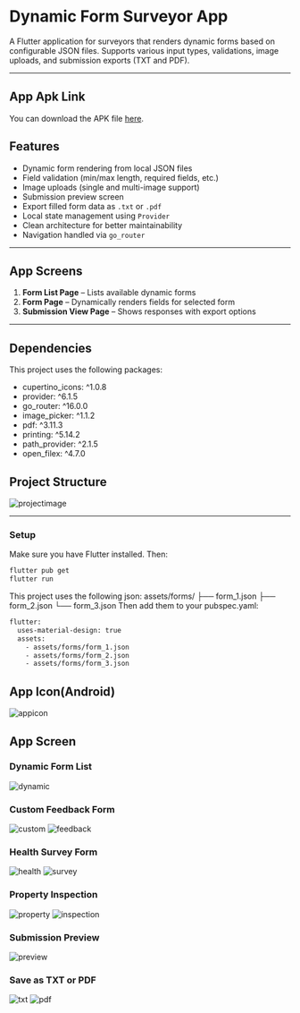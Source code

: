 # Dynamic Form Surveyor App

A Flutter application for surveyors that renders dynamic forms based on configurable JSON files. Supports various input types, validations, image uploads, and submission exports (TXT and PDF).

---

## App Apk Link
You can download the APK file [here](https://drive.google.com/file/d/1PW1-Hu__hBbd_IOioV9lpvpJusnAHp6_/view?usp=sharing).

##  Features

-  Dynamic form rendering from local JSON files
-  Field validation (min/max length, required fields, etc.)
-  Image uploads (single and multi-image support)
-  Submission preview screen
-  Export filled form data as `.txt` or `.pdf`
-  Local state management using `Provider`
-  Clean architecture for better maintainability
-  Navigation handled via `go_router`

---

##  App Screens

1. **Form List Page** – Lists available dynamic forms
2. **Form Page** – Dynamically renders fields for selected form
3. **Submission View Page** – Shows responses with export options

---

## Dependencies
This project uses the following packages:

- cupertino_icons: ^1.0.8
- provider: ^6.1.5
- go_router: ^16.0.0
- image_picker: ^1.1.2
- pdf: ^3.11.3
- printing: ^5.14.2
- path_provider: ^2.1.5
- open_filex: ^4.7.0

##  Project Structure

![projectimage](https://github.com/kazihabiba201/dynamic_form_app/blob/master/assets/image/project_structure.PNG)


---

###  Setup

Make sure you have Flutter installed. Then:

```bash
flutter pub get
flutter run
```

This project uses the following json:
assets/forms/
├── form_1.json
├── form_2.json
└── form_3.json
Then add them to your pubspec.yaml:

```bash
flutter:
  uses-material-design: true
  assets:
    - assets/forms/form_1.json
    - assets/forms/form_2.json
    - assets/forms/form_3.json
```
## App Icon(Android)
![appicon](https://github.com/kazihabiba201/dynamic_form_app/blob/master/assets/image/app_icon.jpg)

## App Screen
### Dynamic Form List
![dynamic](https://github.com/kazihabiba201/dynamic_form_app/blob/master/assets/image/dynamic_form_list.jpg)

### Custom Feedback Form
![custom](https://github.com/kazihabiba201/dynamic_form_app/blob/master/assets/image/customer_feedback_form1.jpg)
![feedback](https://github.com/kazihabiba201/dynamic_form_app/blob/master/assets/image/custom_feedback_form2.jpg)

### Health Survey Form
![health](https://github.com/kazihabiba201/dynamic_form_app/blob/master/assets/image/health_survey_form.jpg)
![survey](https://github.com/kazihabiba201/dynamic_form_app/blob/master/assets/image/health_survey_form2.jpg)

### Property Inspection
![property](https://github.com/kazihabiba201/dynamic_form_app/blob/master/assets/image/property_inpection_form.jpg)
![inspection](https://github.com/kazihabiba201/dynamic_form_app/blob/master/assets/image/property_inspection2.jpg)

### Submission Preview
![preview](https://github.com/kazihabiba201/dynamic_form_app/blob/master/assets/image/submitted_preview.jpg)

### Save as TXT or PDF
![txt](https://github.com/kazihabiba201/dynamic_form_app/blob/master/assets/image/dynamic_form_json_formt.jpg)
![pdf](https://github.com/kazihabiba201/dynamic_form_app/blob/master/assets/image/dynamic_form_pdf_format.jpg)


